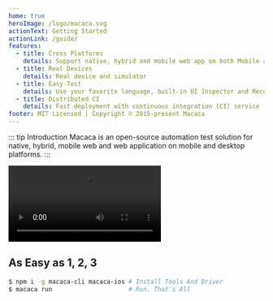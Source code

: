 ```yaml
---
home: true
heroImage: /logo/macaca.svg
actionText: Getting Started
actionLink: /guide/
features:
  - title: Cross Platforms
    details: Support native, hybrid and mobile web app on both Mobile and Desktop Platforms
  - title: Real Devices
    details: Real device and simulator
  - title: Easy Test
    details: Use your favorite language, built-in UI Inspector and Recorder
  - title: Distributed CI
    details: Fast deployment with continuous integration (CI) service
footer: MIT Licensed | Copyright © 2015-present Macaca
---
```


::: tip Introduction
Macaca is an open-source automation test solution for native, hybrid, mobile web and web application on mobile and desktop platforms.
:::

<video src="//os.alipayobjects.com/rmsportal/rEgPjSRIJBwfbMq.mp4" controls="controls" preload="auto" controlslist="nodownload"></video>

## As Easy as 1, 2, 3

```bash
$ npm i -g macaca-cli macaca-ios # Install Tools And Driver
$ macaca run                     # Run. That's All
```
